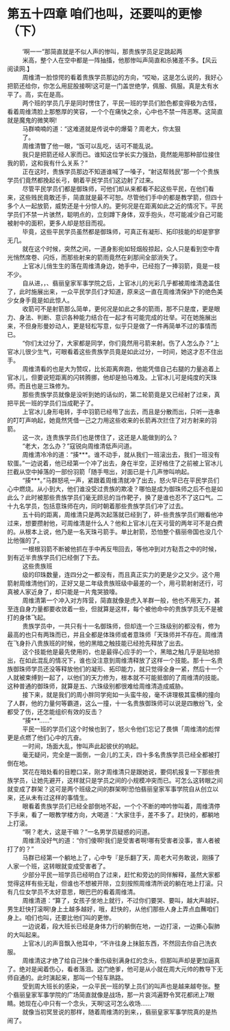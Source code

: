 <h1>第五十四章 咱们也叫，还要叫的更惨（下）</h1>
<div id="content">&nbsp&nbsp&nbsp&nbsp&nbsp&nbsp&nbsp&nbsp
 ’啊一一”那简直就是不似人声的惨叫，那贵族学员足足跳起两
 <br/>&nbsp&nbsp&nbsp&nbsp&nbsp&nbsp&nbsp&nbsp
 米高，整个人在空中都是一阵抽搐，他那惨叫声简直和杀猪差不多。【风云阅读网.】
 <br/>&nbsp&nbsp&nbsp&nbsp&nbsp&nbsp&nbsp&nbsp
 周维清一脸惊愕的看着贵族学员那边的方向，“哎呦，这是怎么说的，我好心把箭还给你，你怎么用屁股接啊!这可是一门盖世绝学，佩服、佩服。真是太有水平了。高，实在是高。
 <br/>&nbsp&nbsp&nbsp&nbsp&nbsp&nbsp&nbsp&nbsp
 两个班的学员几乎是同时愣住了，平民一班的学员们脸色都变得极为古怪，看着周维清脸上那憨厚的笑容，一个个在痛快之余，心中也不禁一阵恶寒。这简直就是魔鬼的微笑啊!
 <br/>&nbsp&nbsp&nbsp&nbsp&nbsp&nbsp&nbsp&nbsp
 马群喃喃的道：“这难道就是传说中的爆菊？周老大，你太狠
 <br/>&nbsp&nbsp&nbsp&nbsp&nbsp&nbsp&nbsp&nbsp
 了。
 <br/>&nbsp&nbsp&nbsp&nbsp&nbsp&nbsp&nbsp&nbsp
 周维清瞥了他一眼，“饭可以乱吃，话可不能乱说。
 <br/>&nbsp&nbsp&nbsp&nbsp&nbsp&nbsp&nbsp&nbsp
 我只是把箭还经人家而已。谁知这位学长实力强劲，竟然能用那种部位接住我的箭，这和我有什么关系？”
 <br/>&nbsp&nbsp&nbsp&nbsp&nbsp&nbsp&nbsp&nbsp
 正在这时，贵族学员那边不知道谁喊了一嗓子，“射这帮贱民”那一个个贵族学员们竟然都挽起长弓，朝着平民学员们这边射了过来。
 <br/>&nbsp&nbsp&nbsp&nbsp&nbsp&nbsp&nbsp&nbsp
 尽管平民学员们都是御珠师，可他们却从来都看不起这些平民，在他们看来，这些贱民竟敢还手，简直就是最不可恕。尽管他们手中的都是教学箭，但四十多个人一起放箭，威势还是十分惊人的。更何况是在距离如此之近的情况下。平民学员们不禁一片骇然，聪明点的，立刻蹲下身体，双手抱头，尽可能减少自己可能被射中的面积，更多人却是怒目而视。
 <br/>&nbsp&nbsp&nbsp&nbsp&nbsp&nbsp&nbsp&nbsp
 毕竟，这些平民学员虽然都是御珠师，可真正有凝形、拓印技能的却是寥寥无几。
 <br/>&nbsp&nbsp&nbsp&nbsp&nbsp&nbsp&nbsp&nbsp
 就在这个时候，突然之间，一道身影宛如轻烟般掠起，众人只是看到空中青光悄然席卷、闪烁，而那些射来的箭雨竟然在刹那间全部消失了。
 <br/>&nbsp&nbsp&nbsp&nbsp&nbsp&nbsp&nbsp&nbsp
 上官冰儿俏生生的落在周维清身边，她手中，已经抱了一捧羽箭，竟是一枝不少。
 <br/>&nbsp&nbsp&nbsp&nbsp&nbsp&nbsp&nbsp&nbsp
 自从进，，、翡丽皇家军事学院之后，上官冰儿的光彩几乎都被周维清逸盖住了，此时施展出来，一众平民学员们才知道，原来这一直在周维清保护下的绝色美少女身手竟是如此惊人。
 <br/>&nbsp&nbsp&nbsp&nbsp&nbsp&nbsp&nbsp&nbsp
 收箭可不是射箭那么简单，更何况是如此之多的箭雨，那不只是度，更是眼力、身法、判断、意识各种能力结合在一起才有可能完成的壮举。可在她施展出来，不但身形曼妙动人，更是轻松写意，似乎只是做了一件再简单不过的事情而已。
 <br/>&nbsp&nbsp&nbsp&nbsp&nbsp&nbsp&nbsp&nbsp
 “你们太过分了，大家都是同学，你们竟然用弓箭来射。伤了人怎么办？”上官冰儿很少生气，可眼看着这些贵族学员竟是如此过分，一时间，她这才忍不住出手。
 <br/>&nbsp&nbsp&nbsp&nbsp&nbsp&nbsp&nbsp&nbsp
 周维清看的也是大为赞叹，比长距离奔跑，他能凭借自己右腿的力量追着上官冰儿，但要说短距离的闪转腾挪，他却是拍马难及。上官冰儿可是纯度的天珠师。而且也是三珠修为。
 <br/>&nbsp&nbsp&nbsp&nbsp&nbsp&nbsp&nbsp&nbsp
 那些贵族学员就像是没听到她的话似的，第二轮箭竟是又已经射了过来，真把平民一班的学员们当成靶子了。
 <br/>&nbsp&nbsp&nbsp&nbsp&nbsp&nbsp&nbsp&nbsp
 上官冰儿身形电转，手中羽箭已经甩了出去，而且是分散而出，只听一连串的叮叮声响起，她竟然凭借一己之力用这些收来的长箭再次拦住了对方射来的羽箭。
 <br/>&nbsp&nbsp&nbsp&nbsp&nbsp&nbsp&nbsp&nbsp
 这一次，连贵族学员们也是愣住了，这还是人能做到的么？
 <br/>&nbsp&nbsp&nbsp&nbsp&nbsp&nbsp&nbsp&nbsp
 “老大，怎么办？”寇锐向周维清低声问道。
 <br/>&nbsp&nbsp&nbsp&nbsp&nbsp&nbsp&nbsp&nbsp
 周维清冷冷的道：“揍***。谁不动手，就从我们一班滚出去，我们一班没有软蛋。”一边说着，他已经第一个冲了出去，身在半空，正好格住了之前被上官冰儿拦截从空中掉落的一部份羽箭「随手甩出，对面已是十几声惨叫响起。
 <br/>&nbsp&nbsp&nbsp&nbsp&nbsp&nbsp&nbsp&nbsp
 “揍***。”马群怒吼一声，紧跟着周维清就冲了出去，怒火早已在平民学员们心中燃烧。从小到大，他们谁没受过贵族的欺凌？哪怕是成为御珠师之后不也是如此么？此时被那些贵族学员们毫无顾忌的当作靶子，换了是谁也忍不了这口气。二十九名学员，包括意珠师在内，同时朝着那些贵族学员们冲了过去。
 <br/>&nbsp&nbsp&nbsp&nbsp&nbsp&nbsp&nbsp&nbsp
 五十码的距离，周维清只是两次起落就已经到了，砰-些贵族学员们眼看他冲过来，想要攒射他，可周维清是什么人？他和上官冰儿在天弓营的两年可不是白费的。从根本上说，他乃是一名天珠弓箭手。单比射箭，恐怕整个翡丽帝国也没几个比他强的了。
 <br/>&nbsp&nbsp&nbsp&nbsp&nbsp&nbsp&nbsp&nbsp
 一根根羽箭不断被他抓在手中再反甩回去，等他冲到对方鞑吾之中的时候，到有近半贵族学员们已经倒了下去。
 <br/>&nbsp&nbsp&nbsp&nbsp&nbsp&nbsp&nbsp&nbsp
 这些贵族班
 <br/>&nbsp&nbsp&nbsp&nbsp&nbsp&nbsp&nbsp&nbsp
 级的印珠数量，连四分之一都没有，而且真正实力的更是少之又少。这个用箭射周维清他们的，正好又是二年级贵族班级中最差的一个，用弓箭射射还行，可真被人家近身了，却只能是一片鬼哭狼嚎。
 <br/>&nbsp&nbsp&nbsp&nbsp&nbsp&nbsp&nbsp&nbsp
 周维清第一个冲入对方阵营，简直就像是虎入羊群一般，他也不用天力，甚至连自身力量都要收敛着一些，但就算是这样，每个被他命中的贵族学员无不是被打的身体飞起。
 <br/>&nbsp&nbsp&nbsp&nbsp&nbsp&nbsp&nbsp&nbsp
 贵族学员中，一共只有十一名御珠师，但却连一个三珠级别的都没有，修为最高的也只有两珠而已，并且全都是体珠师或者意珠师「天珠师并不存在。周维清在飞身扑八贵族班的时候，他的黑暗之触技能已经抢先释放了出去。
 <br/>&nbsp&nbsp&nbsp&nbsp&nbsp&nbsp&nbsp&nbsp
 这个技能他是最先使用的，也是最得心应手的一个，黑暗之触几乎是贴地掠出，在如此混乱的情况下，谁也没注意到周维清释放了这样一个技能。那十一名贵族御珠师学员还没等释放他们的凝形、拓印能力，就只觉得全身一紧，然后十一个人就被束缚到一起了，以他们的天力修为，根本就不可能抵御的了周维清的技能。这种普通的御珠师，就算是五、六珠级别都很难给周维清造成威胁。
 <br/>&nbsp&nbsp&nbsp&nbsp&nbsp&nbsp&nbsp&nbsp
 接下来，就是我们的周小胖同学宛如一头蛮牛般，毫不讲理极其蛮横的撞向了人群，他的力量何等霸道，这么一撞，十一名贵族御珠师可以说是四散纷飞，全都受了伤，还怎能组织有效的反击？
 <br/>&nbsp&nbsp&nbsp&nbsp&nbsp&nbsp&nbsp&nbsp
 “揍***……”
 <br/>&nbsp&nbsp&nbsp&nbsp&nbsp&nbsp&nbsp&nbsp
 平民一班的学员们这个时候也到了，怒火令他们忘记了畏惧「周维清的彪悍更是点燃了他们心中的亢奋。
 <br/>&nbsp&nbsp&nbsp&nbsp&nbsp&nbsp&nbsp&nbsp
 一时间，场面大乱，惨叫声此起彼伏的响起。
 <br/>&nbsp&nbsp&nbsp&nbsp&nbsp&nbsp&nbsp&nbsp
 毫无疑问，完全是一面倒，一会儿的工夫，四十多名贵族学员已经全都被打倒在地。
 <br/>&nbsp&nbsp&nbsp&nbsp&nbsp&nbsp&nbsp&nbsp
 冥花在暗处看的目瞪口呆，刚才周维清只是跟她说，要伺机报复一下那些贵族学员，让她先避开，这样就只是学员之间的小规模冲突而已。可怎么这转眼之间就变成了群架？这可是两个班级之间的群架啊!恐怕翡丽皇家军事学院自从创立以来，还从未有过这样的事情生。
 <br/>&nbsp&nbsp&nbsp&nbsp&nbsp&nbsp&nbsp&nbsp
 眼看着贵族学员们已经全部倒地不起，一个个不断的呻吟惨叫着，周维清停下手来，看了一眼教学楼方向，大喝道：“大家住手，差不多了。赶快的，都躺地上打滚。
 <br/>&nbsp&nbsp&nbsp&nbsp&nbsp&nbsp&nbsp&nbsp
 “啊？老大，这是干嘛？”一名男学员疑惑的问道。
 <br/>&nbsp&nbsp&nbsp&nbsp&nbsp&nbsp&nbsp&nbsp
 周维清没好气的道：“你们傻啊!我们是受害者啊!哪有受害者没事，害人者被打了的？”
 <br/>&nbsp&nbsp&nbsp&nbsp&nbsp&nbsp&nbsp&nbsp
 马群已经第一个躺地上了，心中专『是乐翻了天，周老大可务敢说，刚揍了人家一个班，这转眼就变成受害者了。
 <br/>&nbsp&nbsp&nbsp&nbsp&nbsp&nbsp&nbsp&nbsp
 少部分平民一班学员已经明白了过来，赶忙和旁边的同伴解释，虽然大家都觉得这样有些无耻，但谁也不想被开除，立刻按照周维清所说的躺在地上打滚。只有几位女学员不太好意思，眼巴巴的看着周维清。
 <br/>&nbsp&nbsp&nbsp&nbsp&nbsp&nbsp&nbsp&nbsp
 周维清道：“算了，女孩子坐地上就行，不过你们要哭、要叫，越大声越好。男生赶快打滚啊!身上土越多越好，哦，赶快的，从他们那些人身上弄点血蘸咱们身上。咱们也叫，还要比他们叫的更惨。
 <br/>&nbsp&nbsp&nbsp&nbsp&nbsp&nbsp&nbsp&nbsp
 一边说着，段大班长已经是身体力行的躺倒在地，一边打滚，一边撕心裂肺的大叫起来。
 <br/>&nbsp&nbsp&nbsp&nbsp&nbsp&nbsp&nbsp&nbsp
 上官冰儿的声音飘入他耳中，“不许往身上抹脏东西，不然回去你自己洗衣服。
 <br/>&nbsp&nbsp&nbsp&nbsp&nbsp&nbsp&nbsp&nbsp
 周维清这才绝了给自己抹个重伤级别满身红的念头，但那叫声却是更加逼真了。绝对是闻着伤心，看者落泪。这门绝爹，他可是从小就在周大元帅的教导下无师自通的。此时演起来，那叫一个轻车熟路。
 <br/>&nbsp&nbsp&nbsp&nbsp&nbsp&nbsp&nbsp&nbsp
 受到周大班长的感染，一众平民一班的孥上员们的叫声也是越来越夸张。整个翡丽皇家军事学院的广场简直就像是战场，那一片哀鸿遍野令冥花都闭上7眼睛。她现在心中只有一个念头，天啊!这可怎么收场……
 <br/>&nbsp&nbsp&nbsp&nbsp&nbsp&nbsp&nbsp&nbsp
 就像当初冥昱说的那样，随着周维清的到来，，翡丽皇家军事学院真的是热闹了。
 <br/>&nbsp&nbsp&nbsp&nbsp&nbsp&nbsp&nbsp&nbsp
 <br/>&nbsp&nbsp&nbsp&nbsp&nbsp&nbsp&nbsp&nbsp
</div>
